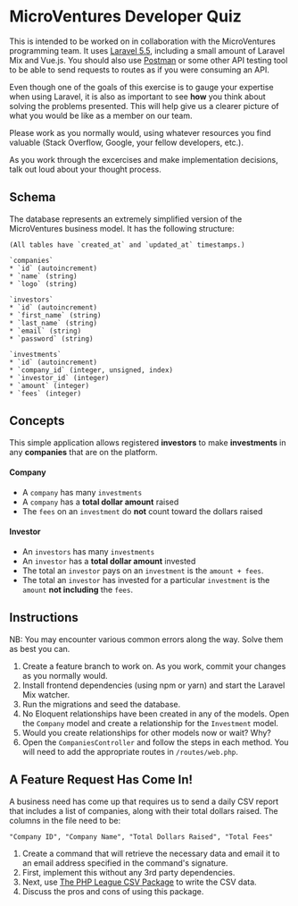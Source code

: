 # MicroVentures Developer Quiz

This is intended to be worked on in collaboration with the MicroVentures
programming team. It uses [Laravel 5.5](https://laravel.com/docs/5.5), including
a small amount of Laravel Mix and Vue.js. You should also use [Postman](https://getpostman.com) or some
other API testing tool to be able to send requests to routes as if you were consuming
an API.

Even though one of the goals of this exercise is to gauge your expertise when
using Laravel, it is also as important to see **how** you think about solving
the problems presented. This will help give us a clearer picture of what
you would be like as a member on our team.

Please work as you normally would, using whatever resources you find valuable
(Stack Overflow, Google, your fellow developers, etc.).

As you work through the excercises and make implementation decisions, talk out
loud about your thought process.

## Schema

The database represents an extremely simplified version of the MicroVentures business model. It has the following structure:

    (All tables have `created_at` and `updated_at` timestamps.)

    `companies`
	* `id` (autoincrement)
	* `name` (string)
	* `logo` (string)

    `investors`
	* `id` (autoincrement)
	* `first_name` (string)
	* `last_name` (string)
	* `email` (string)
	* `password` (string)

    `investments`
	* `id` (autoincrement)
	* `company_id` (integer, unsigned, index)
	* `investor_id` (integer)
	* `amount` (integer)
	* `fees` (integer)

## Concepts

This simple application allows registered **investors** to make **investments**
in any **companies** that are on the platform.

#### Company

* A `company` has many `investments`
* A `company` has a **total dollar amount** raised
* The `fees` on an `investment` do **not** count toward the dollars raised

#### Investor

* An `investors` has many `investments`
* An `investor` has a **total dollar amount** invested
* The total an `investor` pays on an `investment` is the `amount + fees`.
* The total an `investor` has invested for a particular `investment` is the `amount` **not including** the `fees`.

## Instructions

NB: You may encounter various common errors along the way. Solve them as best you can.

1. Create a feature branch to work on. As you work, commit your changes as you normally would.
2. Install frontend dependencies (using npm or yarn) and start the Laravel Mix watcher.
3. Run the migrations and seed the database.
4. No Eloquent relationships have been created in any of the models. Open the `Company` model and create a relationship for the `Investment` model.
5. Would you create relationships for other models now or wait? Why?
6. Open the `CompaniesController` and follow the steps in each method. You will need to add the appropriate routes in `/routes/web.php`.

## A Feature Request Has Come In!

A business need has come up that requires us to send a daily CSV report that includes a list of companies, along with their total dollars raised. The columns in the file need to be:

    "Company ID", "Company Name", "Total Dollars Raised", "Total Fees"

1. Create a command that will retrieve the necessary data and email it to an email address specified in the command's signature.
2. First, implement this without any 3rd party dependencies.
3. Next, use [The PHP League CSV Package](https://github.com/thephpleague/csv) to write the CSV data.
4. Discuss the pros and cons of using this package.
